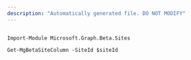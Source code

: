```yaml
---
description: "Automatically generated file. DO NOT MODIFY"
---
```


```powershellv2

Import-Module Microsoft.Graph.Beta.Sites

Get-MgBetaSiteColumn -SiteId $siteId

```